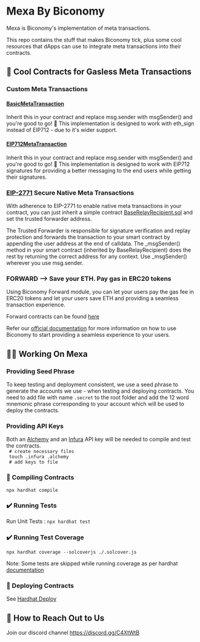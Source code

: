 # Mexa By Biconomy

Mexa is Biconomy's implementation of meta transactions. 

This repo contains the stuff that makes Biconomy tick, plus some cool resources that dApps can use to integrate meta transactions into their contracts.

<h2>🤩 Cool Contracts for Gasless Meta Transactions</h2>

<h3>Custom Meta Transactions</h3>

<h4><a href="https://github.com/bcnmy/mexa/blob/master/contracts/5/BasicMetaTransaction.sol">BasicMetaTransaction</a></h4>
Inherit this in your contract and replace msg.sender with msgSender() and you're good to go! 💪 This implementation is designed to work with eth_sign instead of EIP712 - due to it's wider support.

<h4><a href="https://github.com/bcnmy/mexa/blob/master/contracts/5/EIP712MetaTransaction.sol">EIP712MetaTransaction</a></h4>
Inherit this in your contract and replace msg.sender with msgSender() and you're good to go! 💪 This implementation is designed to work with EIP712 signatures for providing a better messaging to the end users while getting their signatures.


<h3><a href="https://eips.ethereum.org/EIPS/eip-2771" target="_blank">EIP-2771</a> Secure Native Meta Transactions</h3>
With adherence to EIP-2771 to enable native meta transactions in your contract, you can just inherit a simple contract <a href="https://github.com/opengsn/forwarder/blob/master/contracts/BaseRelayRecipient.sol" target="_blank">BaseRelayRecipient.sol</a> and set the trusted forwarder address.

The Trusted Forwarder is responsible for signature verification and replay protection and forwards the transaction to your smart contract by appending the user address at the end of calldata. The _msgSender() method in your smart contract (inherited by BaseRelayRecipient) does the rest by returning the correct address for any context. Use _msgSender() wherever you use msg.sender.

<h3>FORWARD --> Save your ETH. Pay gas in ERC20 tokens</h3>
Using Biconomy Forward module, you can let your users pay the gas fee in ERC20 tokens and let your users save ETH and providing a seamless transaction experience.
<br/>

Forward contracts can be found <a href="https://github.com/bcnmy/mexa/tree/master/contracts/6/forwarder">here</a>

Refer our <a href="https://docs.biconomy.io" target="_blank">official documentation</a> for more information on how to use Biconomy to start providing a seamless experience to your users.

<h2>👨‍💻 Working On Mexa</h2>
<h3>Providing Seed Phrase</h3>
To keep testing and deployment consistent, we use a seed phrase to generate the accounts we use - when testing and deploying contracts. You need to add file with name <code>.secret</code> to the root folder and add the 12 word mnemonic phrase corresponding to your account which will be used to deploy the contracts.

<h3>Providing API Keys</h3>
Both an <a href="https://www.alchemyapi.io/" target="_blank">Alchemy</a> and an <a href="https://infura.io/" target="_blank">Infura</a> API key will be needed to compile and test the contracts.

<code>
 # create necessary files
 touch .infura .alchemy
 # add keys to file
</code>

<h3>👷 Compiling Contracts</h3>

<code>npx hardhat compile</code>

<h3>✔️ Running Tests </h3>

Run Unit Tests : 
<code>npx hardhat test</code><br>

<h3>✔️ Running Test Coverage </h3>
 <code>npx hardhat coverage --solcoverjs ./.solcover.js</code><br/>
 
Note: Some tests are skipped while running coverage as per hardhat <a href="https://hardhat.org/plugins/solidity-coverage.html">documentation </a>

<h3>📡 Deploying Contracts</h3>

See <a href="https://hardhat.org/plugins/hardhat-deploy.html"> Hardhat Deploy </a>

<h2>👋 How to Reach Out to Us</h2>

Join our discord channel https://discord.gg/C4XtWtB
